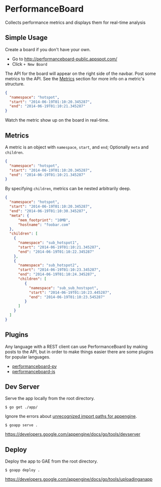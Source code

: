 PerformanceBoard
================

Collects performance metrics and displays them for real-time analysis

Simple Usage
------------

Create a board if you don't have your own.

* Go to http://performanceboard-public.appspot.com/
* Click `+ New Board`

The API for the board will appear on the right side of the navbar.  Post some metrics to the API.
See the [Metrics](#metrics) section for more info on a metric's structure.

```json
{
  "namespace": "hotspot",
  "start": "2014-06-19T01:10:20.345287",
  "end": "2014-06-19T01:10:21.345287"
}
```

Watch the metric show up on the board in real-time.

Metrics<a name="metrics"></a>
-------

A metric is an object with `namespace`, `start`, and `end`; Optionally `meta` and `children`.

```json
{
  "namespace": "hotspot",
  "start": "2014-06-19T01:10:20.345287",
  "end": "2014-06-19T01:10:21.345287"
}
```

By specifying `children`, metrics can be nested arbitrarily deep.

```json
{
  "namespace": "hotspot",
  "start": "2014-06-19T01:10:20.345287",
  "end": "2014-06-19T01:10:30.345287",
  "meta": {
      "mem_footprint": "10MB",
      "hostname": "foobar.com"
  },
  "children": [
    {
      "namespace": "sub_hotspot1",
      "start": "2014-06-19T01:10:21.345287",
      "end": "2014-06-19T01:10:22.345287"
    },
    {
      "namespace": "sub_hotspot2",
      "start": "2014-06-19T01:10:23.345287",
      "end": "2014-06-19T01:10:24.345287",
      "children": [
         {
           "namespace": "sub_sub_hostspot",
           "start": "2014-06-19T01:10:23.445287",
           "end": "2014-06-19T01:10:23.545287"
         }
      ]
    }
  ]
}
```

Plugins
-------

Any language with a REST client can use PerformanceBoard by making posts to the API, but in order
to make things easier there are some plugins for popular languages.

* [performanceboard-py](https://github.com/mgbelisle/performanceboard-py)
* [performanceboard-js](https://github.com/mgbelisle/performanceboard-js)

Dev Server
----------

Serve the app locally from the root directory.

```
$ go get ./app/
```

Ignore the errors about [unrecognized import paths for appengine](http://stackoverflow.com/questions/22674307/go-get-package-appengine-unrecognized-import-path-appengine).

```
$ goapp serve .
```

https://developers.google.com/appengine/docs/go/tools/devserver

Deploy
------

Deploy the app to GAE from the root directory.

```
$ goapp deploy .
```

https://developers.google.com/appengine/docs/go/tools/uploadinganapp
